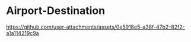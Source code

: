 # Airport-Destination



https://github.com/user-attachments/assets/0e5918e5-a38f-47b2-82f2-a1a114219c9a

